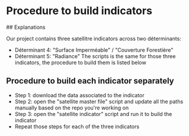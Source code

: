 # Procedure to build indicators

## Explanations

Our project contains three satellitre indicators across two déterminants:
- Déterminant 4: "Surface Imperméable" / "Couverture Forestière"
- Déterminant 5: "Radiance"
The scripts is the same for those three indicators, the procedure to build them is listed below

## Procedure to build each indicator separately

- Step 1: download the data associated to the indicator
- Step 2: open the "satellite master file" script and update all the paths manually based on the repo you're working on
- Step 3: open the "satellite indicator" script and run it to build the indicator
- Repeat those steps for each of the three indicators
